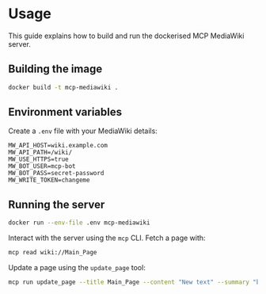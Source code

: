 # Usage

This guide explains how to build and run the dockerised MCP MediaWiki server.

## Building the image

```bash
docker build -t mcp-mediawiki .
```

## Environment variables
Create a `.env` file with your MediaWiki details:

```
MW_API_HOST=wiki.example.com
MW_API_PATH=/wiki/
MW_USE_HTTPS=true
MW_BOT_USER=mcp-bot
MW_BOT_PASS=secret-password
MW_WRITE_TOKEN=changeme
```

## Running the server

```bash
docker run --env-file .env mcp-mediawiki
```

Interact with the server using the `mcp` CLI. Fetch a page with:

```bash
mcp read wiki://Main_Page
```

Update a page using the `update_page` tool:

```bash
mcp run update_page --title Main_Page --content "New text" --summary "bot edit" --token "$MW_WRITE_TOKEN"
```
